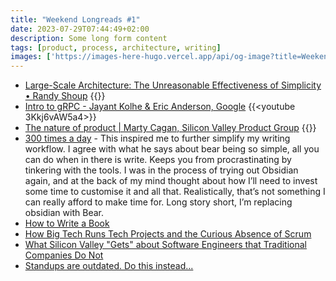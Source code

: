 ```yaml
---
title: "Weekend Longreads #1"
date: 2023-07-29T07:44:49+02:00
description: Some long form content
tags: [product, process, architecture, writing]
images: ['https://images-here-hugo.vercel.app/api/og-image?title=Weekend%20Longreads%20%231']
---
```



- [Large-Scale Architecture: The Unreasonable Effectiveness of Simplicity • Randy Shoup](https://www.youtube.com/watch?v=oejXFgvAwTA)
{{<youtube oejXFgvAwTA>}}
- [Intro to gRPC - Jayant Kolhe & Eric Anderson, Google](https://www.youtube.com/watch?v=3Kkj6vAW5a4)
{{<youtube 3Kkj6vAW5a4>}}
- [The nature of product | Marty Cagan, Silicon Valley Product Group](https://www.youtube.com/watch?v=h-KVGHoQ_98)
{{<youtube h-KVGHoQ_98>}}
- [300 times a day](https://randsinrepose.com/archives/300-times-a-day/) - This inspired me to further simplify my writing workflow. I agree with what he says about bear being so simple, all you can do when in there is write. Keeps you from procrastinating by tinkering with the tools. I was in the process of trying out Obsidian again, and at the back of my mind thought about how I’ll need to invest some time to customise it and all that. Realistically, that’s not something I can really afford to make time for. Long story short, I’m replacing obsidian with Bear.
- [How to Write a Book](https://randsinrepose.com/archives/how-to-write-a-book/)
- [How Big Tech Runs Tech Projects and the Curious Absence of Scrum](https://blog.pragmaticengineer.com/project-management-at-big-tech/)
- [What Silicon Valley "Gets" about Software Engineers that Traditional Companies Do Not](https://blog.pragmaticengineer.com/what-silicon-valley-gets-right-on-software-engineers/)
- [Standups are outdated. Do this instead...](https://subscribe.marissagoldberg.com/posts/standups-are-outdated-do-this-instead)